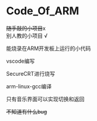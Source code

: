 # Code_Of_ARM

~~随手敲的小项目~~x  
别人教的小项目 √

能烧录在ARM开发板上运行的小代码  

vscode编写  

SecureCRT进行烧写  

arm-linux-gcc编译


只有音乐界面可以实现切换和返回   


~~不知道有什么bug~~


 
